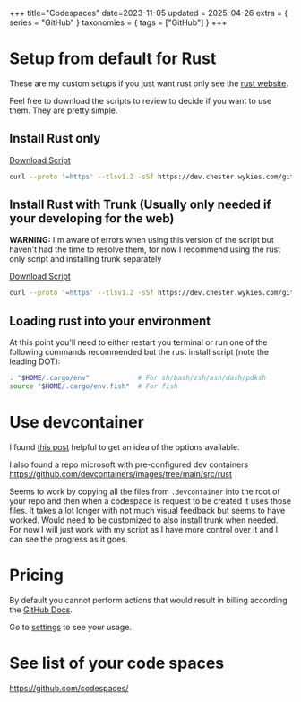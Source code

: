 +++
title="Codespaces"
date=2023-11-05
updated = 2025-04-26
extra = { series = "GitHub" }
taxonomies = { tags = ["GitHub"] }
+++

# Setup from default for Rust

These are my custom setups if you just want rust only see the [rust website](https://www.rust-lang.org/tools/install).

Feel free to download the scripts to review to decide if you want to use them. They are pretty simple.

## Install Rust only

[Download Script](https://dev.chester.wykies.com/github/codespaces/scripts/setup_rust_only.sh)

```sh
curl --proto '=https' --tlsv1.2 -sSf https://dev.chester.wykies.com/github/codespaces/scripts/setup_rust_only.sh | sh
```

## Install Rust with Trunk (Usually only needed if your developing for the web)

**WARNING:** I'm aware of errors when using this version of the script but haven't had the time to resolve them, for now I recommend using the rust only script and installing trunk separately

[Download Script](https://dev.chester.wykies.com/github/codespaces/scripts/setup_with_trunk.sh)

```sh
curl --proto '=https' --tlsv1.2 -sSf https://dev.chester.wykies.com/github/codespaces/scripts/setup_with_trunk.sh | bash
```

## Loading rust into your environment

At this point you'll need to either restart you terminal or run one of the following commands recommended but the rust install script (note the leading DOT):

```sh
. "$HOME/.cargo/env"            # For sh/bash/zsh/ash/dash/pdksh
source "$HOME/.cargo/env.fish"  # For fish
```

# Use devcontainer

I found [this post](https://containers.dev/guide/dockerfile) helpful to get an idea of the options available.

I also found a repo microsoft with pre-configured dev containers <https://github.com/devcontainers/images/tree/main/src/rust>

Seems to work by copying all the files from `.devcontainer` into the root of your repo and then when a codespace is request to be created it uses those files.
It takes a lot longer with not much visual feedback but seems to have worked.
Would need to be customized to also install trunk when needed.
For now I will just work with my script as I have more control over it and I can see the progress as it goes.

# Pricing

By default you cannot perform actions that would result in billing according the [GitHub Docs](https://docs.github.com/en/codespaces/overview#billing-for-codespaces).

Go to [settings](https://github.com/settings/billing/summary) to see your usage.

# See list of your code spaces

<https://github.com/codespaces/>
